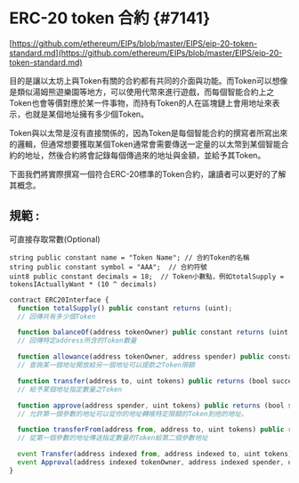 # ERC-20 token 合約 {#7141}

[https://github.com/ethereum/EIPs/blob/master/EIPS/eip-20-token-standard.md](https://github.com/ethereum/EIPs/blob/master/EIPS/eip-20-token-standard.md)

目的是讓以太坊上與Token有關的合約都有共同的介面與功能。而Token可以想像是類似湯姆熊遊樂園等地方，可以使用代幣來進行遊戲，而每個智能合約上之Token也會等價對應於某一件事物，而持有Token的人在區塊鏈上會用地址來表示，也就是某個地址擁有多少個Token。

Token與以太幣是沒有直接關係的，因為Token是每個智能合約的撰寫者所寫出來的邏輯，但通常想要獲取某個Token通常會需要傳送一定量的以太幣到某個智能合約的地址，然後合約將會記錄每個傳過來的地址與金額，並給予其Token。

下面我們將實際撰寫一個符合ERC-20標準的Token合約，讓讀者可以更好的了解其概念。

## 規範 :

可直接存取常數\(Optional\)

```
string public constant name = "Token Name"; // 合約Token的名稱
string public constant symbol = "AAA";  // 合約符號
uint8 public constant decimals = 18;  // Token小數點，例如totalSupply = tokensIActuallyWant * (10 ^ decimals)
```

```js
contract ERC20Interface {
  function totalSupply() public constant returns (uint);  
  // 回傳共有多少個Token

  function balanceOf(address tokenOwner) public constant returns (uint balance); 
  // 回傳特定address所含的Token數量

  function allowance(address tokenOwner, address spender) public constant returns (uint remaining);
  // 查詢某一個地址開放給另一個地址可以提款之Token限額

  function transfer(address to, uint tokens) public returns (bool success);   
  // 給予某個地址指定數量之Token

  function approve(address spender, uint tokens) public returns (bool success);
  // 允許第一個參數的地址可以從你的地址轉帳特定限額的Token到他的地址。

  function transferFrom(address from, address to, uint tokens) public returns (bool success);
  // 從第一個參數的地址傳送指定數量的Token給第二個參數地址

  event Transfer(address indexed from, address indexed to, uint tokens);
  event Approval(address indexed tokenOwner, address indexed spender, uint tokens);
}
```



